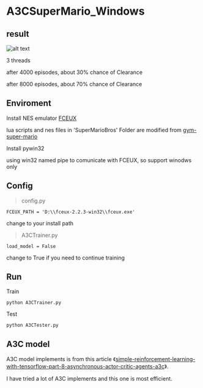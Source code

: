 # A3CSuperMario_Windows
## result

![alt text](https://raw.githubusercontent.com/xushsh163/A3CSuperMario_Windows/master/result.gif)

3 threads

after 4000 episodes, about 30% chance of Clearance

after 8000 episodes, about 70% chance of Clearance

## Enviroment

Install NES emulator [FCEUX](http://www.fceux.com/web/home.html)

lua scripts and nes files in 'SuperMarioBros' Folder are modified from [gym-super-mario](https://github.com/ppaquette/gym-super-mario)

Install pywin32

using win32 named pipe to comunicate with FCEUX, so support winodws only

## Config

> config.py
```
FCEUX_PATH = 'D:\\fceux-2.2.3-win32\\fceux.exe'
```
change to your install path

> A3CTrainer.py
```
load_model = False
```
change to True if you need to continue training

## Run

Train

```
python A3CTrainer.py
```

Test

```
python A3CTester.py
```


## A3C model

A3C model implements is from this article 《[simple-reinforcement-learning-with-tensorflow-part-8-asynchronous-actor-critic-agents-a3c](https://medium.com/emergent-future/simple-reinforcement-learning-with-tensorflow-part-8-asynchronous-actor-critic-agents-a3c-c88f72a5e9f2)》.

I have tried a lot of A3C implements and this one is most efficient.

